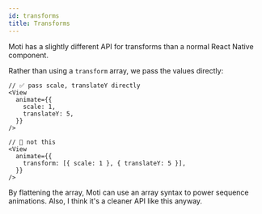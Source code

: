 ```yaml
---
id: transforms
title: Transforms
---
```


Moti has a slightly different API for transforms than a normal React Native component.

Rather than using a `transform` array, we pass the values directly:

```tsx
// ✅ pass scale, translateY directly
<View
  animate={{
    scale: 1,
    translateY: 5,
  }}
/>
```

```tsx
// 🚨 not this
<View
  animate={{
    transform: [{ scale: 1 }, { translateY: 5 }],
  }}
/>
```

By flattening the array, Moti can use an array syntax to power sequence animations. Also, I think it's a cleaner API like this anyway.

